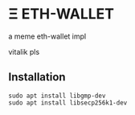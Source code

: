 # Ξ ETH-WALLET

a meme eth-wallet impl

vitalik pls

## Installation

```
sudo apt install libgmp-dev
sudo apt install libsecp256k1-dev
```
